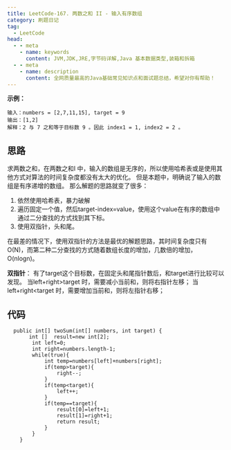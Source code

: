 ```yaml
---
title: LeetCode-167. 两数之和 II - 输入有序数组
category: 刷题日记
tag:
  - LeetCode
head:
  - - meta
    - name: keywords
      content: JVM,JDK,JRE,字节码详解,Java 基本数据类型,装箱和拆箱
  - - meta
    - name: description
      content: 全网质量最高的Java基础常见知识点和面试题总结，希望对你有帮助！
---
```

**示例：**
```
输入：numbers = [2,7,11,15], target = 9
输出：[1,2]
解释：2 与 7 之和等于目标数 9 。因此 index1 = 1, index2 = 2 。
```
## 思路
求两数之和，在两数之和I 中，输入的数组是无序的，所以使用哈希表或是使用其他方式对算法的时间复杂度都没有太大的优化。
但是本题中，明确说了输入的数组是有序递增的数组。
那么解题的思路就变了很多：
1. 依然使用哈希表，暴力破解
2. 遍历固定一个值，然后target-index=value，使用这个value在有序的数组中通过二分查找的方式找到其下标。
3. 使用双指针，头和尾。

在最差的情况下，使用双指针的方法是最优的解题思路，其时间复杂度只有O(N)，而第二种二分查找的方式随着数组长度的增加，几数倍的增加，O(nlogn)。

**双指针**：
有了target这个目标数，在固定头和尾指针数后，和target进行比较可以发现。
当left+right>target 时，需要减小当前和，则将右指针左移；
当left+right<target 时，需要增加当前和，则将左指针右移；

## 代码
```
  public int[] twoSum(int[] numbers, int target) {
       int []  result=new int[2];
        int left=0;
        int right=numbers.length-1;
        while(true){
            int temp=numbers[left]+numbers[right];
            if(temp>target){
                right--;
            }
            if(temp<target){
                left++;
            }
            if(temp==target){
                result[0]=left+1;
                result[1]=right+1;
                return result;
            }
        }
    }
```
